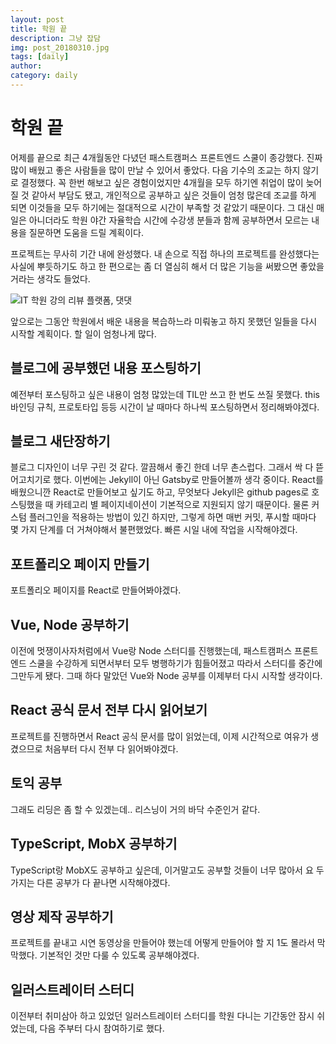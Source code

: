 ```yaml
---
layout: post
title: 학원 끝
description: 그냥 잡담
img: post_20180310.jpg
tags: [daily]
author:
category: daily
---
```

# 학원 끝

어제를 끝으로 최근 4개월동안 다녔던 패스트캠퍼스 프론트엔드 스쿨이 종강했다. 진짜 많이 배웠고 좋은 사람들을 많이 만날 수 있어서 좋았다. 다음 기수의 조교는 하지 않기로 결정했다. 꼭 한번 해보고 싶은 경험이었지만 4개월을 모두 하기엔 취업이 많이 늦어질 것 같아서 부담도 됐고, 개인적으로 공부하고 싶은 것들이 엄청 많은데 조교를 하게 되면 이것들을 모두 하기에는 절대적으로 시간이 부족할 것 같았기 때문이다. 그 대신 매일은 아니더라도 학원 야간 자율학습 시간에 수강생 분들과 함께 공부하면서 모르는 내용을 질문하면 도움을 드릴 계획이다.

프로젝트는 무사히 기간 내에 완성했다. 내 손으로 직접 하나의 프로젝트를 완성했다는 사실에 뿌듯하기도 하고 한 편으로는 좀 더 열심히 해서 더 많은 기능을 써봤으면 좋았을 거라는 생각도 들었다.

![IT 학원 강의 리뷰 플랫폼, 댓댓]({{site.baseurl}}/assets/img/posts/daily/20180310-01.png)

앞으로는 그동안 학원에서 배운 내용을 복습하느라 미뤄놓고 하지 못했던 일들을 다시 시작할 계획이다. 할 일이 엄청나게 많다.

## 블로그에 공부했던 내용 포스팅하기

예전부터 포스팅하고 싶은 내용이 엄청 많았는데 TIL만 쓰고 한 번도 쓰질 못했다. this 바인딩 규칙, 프로토타입 등등 시간이 날 때마다 하나씩 포스팅하면서 정리해봐야겠다.

## 블로그 새단장하기

블로그 디자인이 너무 구린 것 같다. 깔끔해서 좋긴 한데 너무 촌스럽다. 그래서 싹 다 뜯어고치기로 했다. 이번에는 Jekyll이 아닌 Gatsby로 만들어볼까 생각 중이다. React를 배웠으니깐 React로 만들어보고 싶기도 하고, 무엇보다 Jekyll은 github pages로 호스팅했을 때 카테고리 별 페이지네이션이 기본적으로 지원되지 않기 때문이다. 물론 커스텀 플러그인을 적용하는 방법이 있긴 하지만, 그렇게 하면 매번 커밋, 푸시할 때마다 몇 가지 단계를 더 거쳐야해서 불편했었다. 빠른 시일 내에 작업을 시작해야겠다.

## 포트폴리오 페이지 만들기

포트폴리오 페이지를 React로 만들어봐야겠다.

## Vue, Node 공부하기

이전에 멋쟁이사자처럼에서 Vue랑 Node 스터디를 진행했는데, 패스트캠퍼스 프론트엔드 스쿨을 수강하게 되면서부터 모두 병행하기가 힘들어졌고 따라서 스터디를 중간에 그만두게 됐다. 그때 하다 말았던 Vue와 Node 공부를 이제부터 다시 시작할 생각이다.

## React 공식 문서 전부 다시 읽어보기

프로젝트를 진행하면서 React 공식 문서를 많이 읽었는데, 이제 시간적으로 여유가 생겼으므로 처음부터 다시 전부 다 읽어봐야겠다.

## 토익 공부

그래도 리딩은 좀 할 수 있겠는데.. 리스닝이 거의 바닥 수준인거 같다.

## TypeScript, MobX 공부하기

TypeScript랑 MobX도 공부하고 싶은데, 이거말고도 공부할 것들이 너무 많아서 요 두 가지는 다른 공부가 다 끝나면 시작해야겠다.

## 영상 제작 공부하기

프로젝트를 끝내고 시연 동영상을 만들어야 했는데 어떻게 만들어야 할 지 1도 몰라서 막막했다. 기본적인 것만 다룰 수 있도록 공부해야겠다.

## 일러스트레이터 스터디

이전부터 취미삼아 하고 있었던 일러스트레이터 스터디를 학원 다니는 기간동안 잠시 쉬었는데, 다음 주부터 다시 참여하기로 했다.